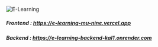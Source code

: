 ![E-Learning](https://socialify.git.ci/shalini-tiwari/E-Learning/image?description=1&font=Raleway&forks=1&issues=1&language=1&name=1&owner=1&pulls=1&stargazers=1&theme=Light)



##### Frontend : https://e-learning-mu-nine.vercel.app
##### Backend : https://e-learning-backend-kal1.onrender.com
